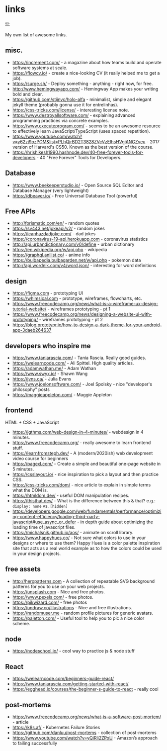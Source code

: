# links
[✏️](https://github.com/meleu/my-notes/edit/master/links.md)

My own list of awesome links.


## misc.

- <https://increment.com/> - a magazine about how teams build and operate software systems at scale.
- <https://flowcv.io/> - create a nice-looking CV (it really helped me to get a job).
- <https://surge.sh/> - Deploy something - anything - right now, for free.
- <http://www.hemingwayapp.com/> - Hemingway App makes your writing bold and clear.
- <https://github.com/stijnvc/holo-alfa> - minimalist, simple and elegant jekyll theme (probably gonna use it for entrelinhas).
- <https://css-tricks.com/license/> - interesting license note.
- <https://www.destroyallsoftware.com/> - explaining advanced programming practices via concrete examples.
- <https://www.executeprogram.com/> - seems to be an awesome resource to effectively learn JavaScript/TypeScript (uses spaced repetition).
- <https://www.youtube.com/watch?v=y62zj9ozPOM&list=PLhQjrBD2T3828ZVcVzEIhsHVgjANGZveu> - 2017 version of Harvard's CS50. Known as the best version of the course.
- <https://hrishikesh1990.hashnode.dev/40-free-forever-tools-for-developers> - 40 "Free Forever" Tools for Developers.

## Database

- <https://www.beekeeperstudio.io/> - Open Source SQL Editor and Database Manager (very lightweight)
- <https://dbeaver.io/> - Free Universal Database Tool (powerful)


## Free APIs

- <http://forismatic.com/en/> - random quotes
- <https://sv443.net/jokeapi/v2/> - random jokes
- <https://icanhazdadjoke.com/> - dad jokes
- <https://coronavirus-19-api.herokuapp.com> - coronavirus statistics
- <http://api.urbandictionary.com/v0/define> - urban dictionary
- <https://en.wikipedia.org/w/api.php> - wikipedia
- <https://graphql.anilist.co/> - anime info
- <https://bulbapedia.bulbagarden.net/w/api.php> - pokemon data
- <http://api.wordnik.com/v4/word.json/> - interesting for word definitions


## design

- <https://figma.com> - prototyping UI
- <https://whimsical.com> - prototype, wireframes, flowcharts, etc.
- <https://www.freecodecamp.org/news/what-is-a-wireframe-ux-design-tutorial-website/> - wireframes prototyping - pt 1
- <https://www.freecodecamp.org/news/designing-a-website-ui-with-prototyping/> - wireframes prototyping - pt 2
- <https://blog.prototypr.io/how-to-design-a-dark-theme-for-your-android-app-3daeb264637>


## developers who inspire me

- <https://www.taniarascia.com/> - Tania Rascia. Really good guides.
- <https://welearncode.com/> - Ali Spittel. High quality articles.
- <https://adamwathan.me/> - Adam Wathan
- <https://www.swyx.io/> - Shawn Wang
- <https://jvns.ca/> - Julia Evans
- <https://www.joelonsoftware.com/> - Joel Spolsky - nice "developer's philosophy" posts
- <https://maggieappleton.com/> - Maggie Appleton



## frontend

HTML + CSS + JavaScript

- <https://jgthms.com/web-design-in-4-minutes/> - webdesign in 4 minutes.
- <https://www.freecodecamp.org/> - really awesome to learn frontend stuff.
- <https://learnfromsteph.dev/> - A (modern/2020ish) web development video course for beginners 
- <https://pagexl.com/> - Create a simple and beautiful one-page website in 5 minutes.
- <https://csslayout.io/> - nice inspiration to pick a layout and then practice CSS.
- <https://css-tricks.com/dom/> - nice article to explain in simple terms what the DOM is.
- <https://htmldom.dev/> - useful DOM manipulation recipes.
- <https://thisthat.dev/> - What is the difference between this & that? e.g.: `display: none` vs. `[hidden]`
- <https://developers.google.com/web/fundamentals/performance/optimizing-content-efficiency/loading-third-party-javascript#use_async_or_defer> - in depth guide about optimizing the loading time of javascript files.
- <https://michalsnik.github.io/aos/> - animate on scroll library.
- <https://www.happyhues.co/> - Not sure what colors to use in your designs or where to use them? Happy Hues is a color palette inspiration site that acts as a real world example as to how the colors could be used in your design projects.


## free assets

- <http://heropatterns.com> - A collection of repeatable SVG background patterns for you to use on your web projects.
- <https://unsplash.com> - Nice and free photos.
- <https://www.pexels.com/> - free photos.
- <https://pikwizard.com/> - free photos
- <https://undraw.co/illustrations> - Nice and free illustrations.
- <https://randomuser.me> - random profile pictures for generic avatars.
- <https://paletton.com/> - Useful tool to help you to pic a nice color scheme.


## node

- <https://nodeschool.io/> - cool way to practice js & node stuff


## React

- <https://welearncode.com/beginners-guide-react/>
- <https://www.taniarascia.com/getting-started-with-react/>
- <https://egghead.io/courses/the-beginner-s-guide-to-react> - really cool



## post-mortems

- <https://www.freecodecamp.org/news/what-is-a-software-post-mortem/> - article
- <https://k8s.af/> - Kubernetes Failure Stories
- <https://github.com/danluu/post-mortems> - collection of post-mortems
- <https://www.youtube.com/watch?v=yQiRli2ZPxU> - Amazon’s approach to failing successfully


